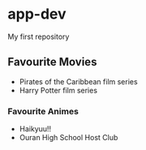 # app-dev
My first repository
## Favourite Movies
- Pirates of the Caribbean film series
- Harry Potter film series
### Favourite Animes
- Haikyuu!!
- Ouran High School Host Club
